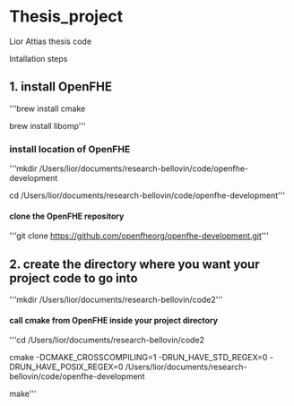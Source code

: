 # Thesis_project
Lior Attias thesis code

Intallation steps

## 1. install OpenFHE
'''brew install cmake

brew install libomp'''

### install location of OpenFHE
'''mkdir /Users/lior/documents/research-bellovin/code/openfhe-development

cd /Users/lior/documents/research-bellovin/code/openfhe-development'''

#### clone the OpenFHE repository
'''git clone https://github.com/openfheorg/openfhe-development.git'''

## 2. create the directory where you want your project code to go into
'''mkdir /Users/lior/documents/research-bellovin/code2'''

#### call cmake from OpenFHE inside your project directory
'''cd /Users/lior/documents/research-bellovin/code2

cmake -DCMAKE_CROSSCOMPILING=1 -DRUN_HAVE_STD_REGEX=0 -DRUN_HAVE_POSIX_REGEX=0 /Users/lior/documents/research-bellovin/code/openfhe-development

make'''

